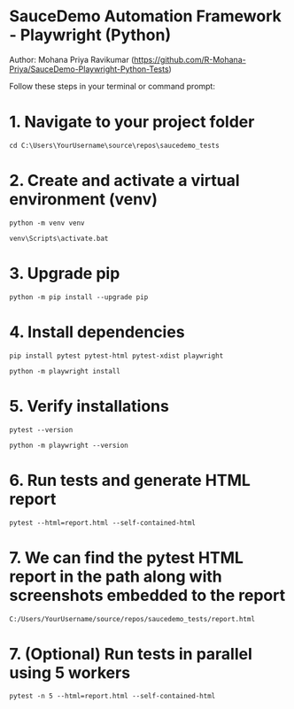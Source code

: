 # SauceDemo Automation Framework - Playwright (Python)

Author: Mohana Priya Ravikumar (https://github.com/R-Mohana-Priya/SauceDemo-Playwright-Python-Tests)

Follow these steps in your terminal or command prompt:

# 1. Navigate to your project folder

	cd C:\Users\YourUsername\source\repos\saucedemo_tests

# 2. Create and activate a virtual environment (venv)

	python -m venv venv
	
	venv\Scripts\activate.bat

# 3. Upgrade pip

	python -m pip install --upgrade pip

# 4. Install dependencies

	pip install pytest pytest-html pytest-xdist playwright

	python -m playwright install

# 5. Verify installations

	pytest --version

	python -m playwright --version

# 6. Run tests and generate HTML report

	pytest --html=report.html --self-contained-html

# 7. We can find the pytest HTML report in the path along with screenshots embedded to the report

	C:/Users/YourUsername/source/repos/saucedemo_tests/report.html

# 7. (Optional) Run tests in parallel using 5 workers
	
	pytest -n 5 --html=report.html --self-contained-html
